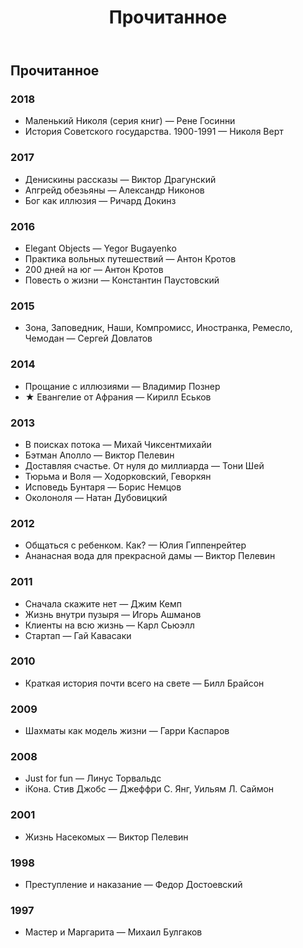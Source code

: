 ﻿---
title: Прочитанное
permalink: /books/
layout: page
---

## Прочитанное

### 2018

- Маленький Николя (серия книг) — Рене Госинни
- История Советского государства. 1900-1991 — Николя Верт

### 2017

- Денискины рассказы — Виктор Драгунский
- Апгрейд обезьяны — Александр Никонов
- Бог как иллюзия — Ричард Докинз

### 2016

- Elegant Objects — Yegor Bugayenko
- Практика вольных путешествий — Антон Кротов
- 200 дней на юг — Антон Кротов
- Повесть о жизни — Константин Паустовский

### 2015

- Зона, Заповедник, Наши, Компромисс, Иностранка, Ремесло, Чемодан — Сергей Довлатов

### 2014

- Прощание с иллюзиями — Владимир Познер
- ★ Евангелие от Афрания — Кирилл Еськов

### 2013

- В поисках потока — Михай Чиксентмихайи
- Бэтман Аполло — Виктор Пелевин
- Доставляя счастье. От нуля до миллиарда — Тони Шей
- Тюрьма и Воля — Ходорковский, Геворкян
- Исповедь Бунтаря — Борис Немцов
- Околоноля — Натан Дубовицкий

### 2012

- Общаться с ребенком. Как? — Юлия Гиппенрейтер
- Ананасная вода для прекрасной дамы — Виктор Пелевин


### 2011

- Сначала скажите нет — Джим Кемп
- Жизнь внутри пузыря — Игорь Ашманов
- Клиенты на всю жизнь — Карл Сьюэлл
- Стартап — Гай Кавасаки


### 2010

- Краткая история почти всего на свете — Билл Брайсон

### 2009

- Шахматы как модель жизни — Гарри Каспаров

### 2008

- Just for fun — Линус Торвальдс
- iКона. Стив Джобс —  Джеффри С. Янг, Уильям Л. Саймон

### 2001

- Жизнь Насекомых — Виктор Пелевин

### 1998

- Преступление и наказание — Федор Достоевский

### 1997

- Мастер и Маргарита — Михаил Булгаков
